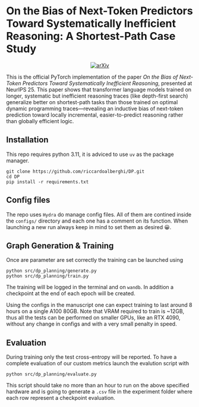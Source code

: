 # On the Bias of Next-Token Predictors Toward Systematically Inefficient Reasoning: A Shortest-Path Case Study

<p align="center">
  <a href="https://arxiv.org/abs/2507.05362">
    <img src="https://img.shields.io/badge/arXiv-2507.05362-b31b1b.svg?style=for-the-badge" alt="arXiv">
  </a>
</p>

This is the official PyTorch implementation of the paper _On the Bias of Next-Token Predictors Toward Systematically Inefficient Reasoning_, presented at NeurIPS 25. This paper shows that transformer language models trained on longer, systematic but inefficient reasoning traces (like depth-first search) generalize better on shortest-path tasks than those trained on optimal dynamic programming traces—revealing an inductive bias of next-token prediction toward locally incremental, easier-to-predict reasoning rather than globally efficient logic.

## Installation
This repo requires python 3.11, it is adviced to use `uv` as the package manager.
```
git clone https://github.com/riccardoalberghi/DP.git
cd DP
pip install -r requirements.txt
```

## Config files
The repo uses `Hydra` do manage config files. All of them are contined inside the `configs/` directory and each one has a comment on its function. When launching a new run always keep in mind to set them as desired &#128512;.

## Graph Generation & Training
Once are parameter are set correctly the training can be launched using
```
python src/dp_planning/generate.py
python src/dp_planning/train.py
```
The training will be logged in the terminal and on `wandb`. In addition a checkpoint at the end of each epoch will be created.

Using the configs in the manuscript one can expect training to last around 8 hours on a single A100 80GB. Note that VRAM required to train is ~12GB, thus all the tests can be performed on smaller GPUs, like an RTX 4090, without any change in configs and with a very small penalty in speed.

## Evaluation
During training only the test cross-entropy will be reported. To have a complete evaluation of our custom metrics launch the evalution script with
```
python src/dp_planning/evaluate.py
```
This script should take no more than an hour to run on the above specified hardware and is going to generate a `.csv` file in the experiment folder where each row represent a checkpoint evaluation.